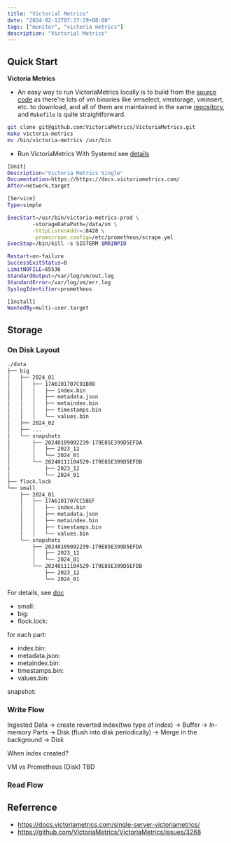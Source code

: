 ```yaml
---
title: "Victorial Metrics"
date: "2024-02-13T07:37:29+08:00"
tags: ["monitor", "victoria metrics"]
description: "Victorial Metrics"
---
```


## Quick Start

**Victoria Metrics**
- An easy way to run VictoriaMetrics locally is to build from the [source code](https://docs.victoriametrics.com/single-server-victoriametrics/#how-to-build-from-sources) as there're lots of vm binaries like vmselect, vmstorage, vminsert, etc. to download, and all of them are maintained in the same [repository](https://github.com/VictoriaMetrics/VictoriaMetrics), and `Makefile` is quite straightforward.
```bash
git clone git@github.com:VictoriaMetrics/VictoriaMetrics.git
make victoria-metrics
mv /bin/victoria-metrics /usr/bin
```

- Run VictoriaMetrics With Systemd
see [details](https://docs.victoriametrics.com/quick-start/#starting-vm-single-from-a-binary)
```bash
[Unit]
Description="Victoria Metrics Single"
Documentation=https://https://docs.victoriametrics.com/
After=network.target

[Service]
Type=simple

ExecStart=/usr/bin/victoria-metrics-prod \
        -storageDataPath=/data/vm \
        -httpListenAddr=:8428 \
        -promscrape.config=/etc/prometheus/scrape.yml
ExecStop=/bin/kill -s SIGTERM $MAINPID

Restart=on-failure
SuccessExitStatus=0
LimitNOFILE=65536
StandardOutput=/var/log/vm/out.log
StandardError=/var/log/vm/err.log
SyslogIdentifier=prometheus

[Install]
WantedBy=multi-user.target
```

## Storage
### On Disk Layout
```txt
./data
├── big
│   ├── 2024_01
│   │   ├── 17A6101707C91B08
│   │   │   ├── index.bin
│   │   │   ├── metadata.json
│   │   │   ├── metaindex.bin
│   │   │   ├── timestamps.bin
│   │   │   └── values.bin
│   ├── 2024_02
│   ├── ...
│   └── snapshots
│       ├── 20240109092239-179E85E399D5EFDA
│       │   ├── 2023_12
│       │   └── 2024_01
│       └── 20240111104529-179E85E399D5EFDB
│           ├── 2023_12
│           └── 2024_01
├── flock.lock
└── small
    ├── 2024_01
    │   ├── 17A6101707CC58EF
    │   │   ├── index.bin
    │   │   ├── metadata.json
    │   │   ├── metaindex.bin
    │   │   ├── timestamps.bin
    │   │   └── values.bin
    └── snapshots
        ├── 20240109092239-179E85E399D5EFDA
        │   ├── 2023_12
        │   └── 2024_01
        └── 20240111104529-179E85E399D5EFDB
            ├── 2023_12
            └── 2024_01

```
For details, see [doc](https://docs.victoriametrics.com/single-server-victoriametrics/#storage)
- small:
- big:
- flock.lock:

for each part:
- index.bin:
- metadata.json:
- metaindex.bin:
- timestamps.bin:
- values.bin:

snapshot:

### Write Flow

Ingested Data -> create reverted index(two type of index)  -> Buffer -> In-memory Parts -> Disk (flush into disk periodically) -> Merge in the background -> Disk

When index created?

VM vs Prometheus (Disk)
TBD

### Read Flow

## Referrence
- https://docs.victoriametrics.com/single-server-victoriametrics/
- https://github.com/VictoriaMetrics/VictoriaMetrics/issues/3268
